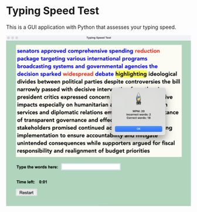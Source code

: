 # Typing Speed Test
This is a GUI application with Python that assesses your typing speed. 

![Image Description](./typing_speed1.png)
